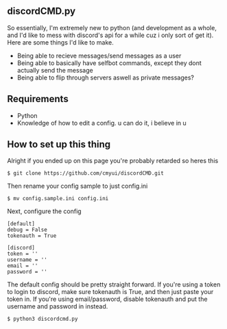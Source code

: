 ## discordCMD.py

So essentially, I'm extremely new to python (and development as a whole, and I'd like to mess with discord's api for a while cuz i only sort of get it). Here are some things I'd like to make.
- Being able to recieve messages/send messages as a user
- Being able to basically have selfbot commands, except they dont actually send the message
- Being able to flip through servers aswell as private messages?

## Requirements
- Python
- Knowledge of how to edit a config. u can do it, i believe in u

## How to set up this thing
Alright if you ended up on this page you're probably retarded so heres this
```
$ git clone https://github.com/cmyui/discordCMD.git
```
Then rename your config sample to just config.ini
```
$ mv config.sample.ini config.ini
```
Next, configure the config
```
[default]
debug = False
tokenauth = True

[discord]
token = ''
username = ''
email = ''
password = ''
```
The default config should be pretty straight forward. If you're using a token to login to discord, make sure tokenauth is True, and then just paste your token in. If you're using email/password, disable tokenauth and put the username and password in instead.
```
$ python3 discordcmd.py
```
